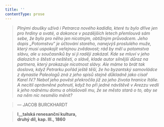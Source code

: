 ```yaml
---
title: ''
contentType: prose
---
```


<section>

> 

> 

> 

> _Plnými doušky užívá i Petrarca nového kadidla, které tu bylo dříve jen pro hrdiny a svaté, a dokonce v pozdějších letech přemlouvá sám sebe, že bylo pro něho jen nicotným, obtížným průvodcem. Jeho dopis „Potomstvu“ je účtování starého, nanejvýš proslulého muže, který musí uspokojit veřejnou zvědavost; rád by měl u potomstva slávu, ale u současníků by si ji raději zakázal. Kde se mluví v jeho dialozích o štěstí a neštěstí, o slávě, klade autor silnější důraz na partnera, který prokazuje nicotnost slávy. Ale máme to brát tak doslova, když Petrarku pořád ještě těší, že ho byzantský samovládce z dynastie Paleologů zná z jeho spisů stejně důkladně jako císař Karel IV.? Neboť jeho pověst překročila již za jeho života hranice Itálie. A necítil oprávněné pohnutí, když ho při jedné návštěvě v Arezzu vedli k jeho rodnému domu a ohlašovali mu, že se město stará o to, aby se na něm nic nesmělo měnit?_

> — JACOB BURCKHARDT

> __I__talská renesanční kultura,  
> druhý díl, kap. III., 1860__

</section>
